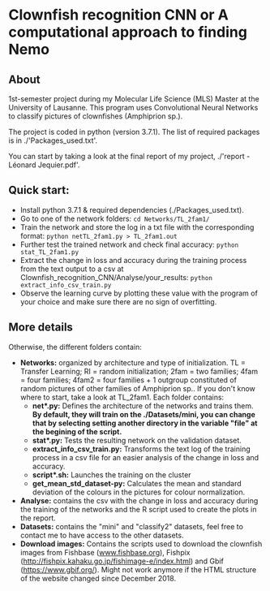 # Clownfish recognition CNN or A computational approach to finding Nemo
## About
1st-semester project during my Molecular Life Science (MLS) Master at the University of Lausanne. This program uses Convolutional Neural Networks to classify pictures of clownfishes (Amphiprion sp.).

The project is coded in python (version 3.7.1). The list of required packages is in ./'Packages_used.txt'.

You can start by taking a look at the final report of my project, ./'report - Léonard Jequier.pdf'.

## Quick start:
* Install python 3.7.1 & required dependencies (./Packages_used.txt).
* Go to one of the network folders: ```cd Networks/TL_2fam1/ ```
* Train the network and store the log in a txt file with the corresponding format: ```python netTL_2fam1.py > TL_2fam1.out``` 
* Further test the trained network and check final accuracy: ```python stat_TL_2fam1.py```
* Extract the change in loss and accuracy during the training process from the text output to a csv at Clownfish_recognition_CNN/Analyse/your_results: ```python extract_info_csv_train.py```
* Observe the learning curve by plotting these value with the program of your choice and make sure there are no sign of overfitting. 

## More details 
Otherwise, the different folders contain:
* **Networks:** organized by architecture and type of initialization. TL = Transfer Learning; RI = random initialization; 2fam = two families; 4fam = four families; 4fam2 = four families + 1 outgroup constituted of random pictures of other families of Amphiprion sp.. If you don't know where to start, take a look at TL_2fam1. Each folder contains:
  - **net\*.py:** Defines the architecture of the networks and trains them. **By default, they will train on the ./Datasets/mini, you can change that by selecting setting another directory in the variable "file" at the begining of the script.**
  - **stat\*.py:** Tests the resulting network on the validation dataset. 
  - **extract_info_csv_train.py:** Transforms the text log of the training process in a csv file for an easier analysis of the change in loss and accuracy. 
  - **script\*.sh:** Launches the training on the cluster
  - **get_mean_std_dataset-py:** Calculates the mean and standard deviation of the colours in the pictures for colour normalization. 
* **Analyse:** contains the csv with the change in loss and accuracy during the training of the networks and the R script used to create the plots in the report. 
* **Datasets:** contains the "mini" and "classify2" datasets, feel free to contact me to have access to the other datasets. 
* **Download images:** Contains the scripts used to download the clownfish images from Fishbase (www.fishbase.org), Fishpix (http://fishpix.kahaku.go.jp/fishimage-e/index.html) and Gbif (https://www.gbif.org/). Might not work anymore if the HTML structure of the website changed since December 2018.
